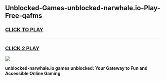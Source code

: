 
## Unblocked-Games-unblocked-narwhale.io-Play-Free-qafms
<h3>
<a href="https://premium76.site?title=unblocked-narwhale.io&ref=12A">CLICK TO PLAY</a></h3>
<hr>

<h3>
<a href="https://premium76.site?title=unblocked-narwhale.io&ref=12A">CLICK 2 PLAY</a>
  
</h3>

<a href="https://premium76.site?title=unblocked-narwhale.io&ref=12A"><img src="https://clearcache.store/games.png"></a>


**unblocked-narwhale.io games unblocked: Your Gateway to Fun and Accessible Online Gaming**

